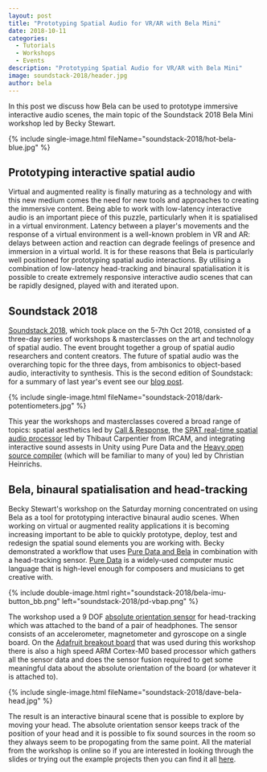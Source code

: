 ```yaml
---
layout: post
title: "Prototyping Spatial Audio for VR/AR with Bela Mini"
date: 2018-10-11
categories:
  - Tutorials
  - Workshops
  - Events
description: "Prototyping Spatial Audio for VR/AR with Bela Mini"
image: soundstack-2018/header.jpg
author: bela
---
```


In this post we discuss how Bela can be used to prototype immersive interactive audio scenes, the main topic of the Soundstack 2018 Bela Mini workshop led by Becky Stewart.

{% include single-image.html fileName="soundstack-2018/hot-bela-blue.jpg" %}


## Prototyping interactive spatial audio

Virtual and augmented reality is finally maturing as a technology and with this new medium comes the need for new tools and approaches to creating the immersive content. Being able to work with low-latency interactive audio is an important piece of this puzzle, particularly when it is spatialised in a virtual environment. 
Latency between a player's movements and the response of a virtual environment is a well-known problem in VR and AR: delays between action and reaction can degrade feelings of presence and immersion in a virtual world.
It is for these reasons that Bela is particularly well positioned for prototyping spatial audio interactions. 
By utilising a combination of low-latency head-tracking and binaural spatialisation it is possible to create extremely responsive interactive audio scenes that can be rapidly designed, played with and iterated upon. 


## Soundstack 2018

[Soundstack 2018](http://angelamcarthur.com/soundstack-2018/), which took place on the 5-7th Oct 2018, consisted of a three-day series of workshops & masterclasses on the art and technology of spatial audio. The event brought together a group of spatial audio researchers and content creators. The future of spatial audio was the overarching topic for the three days, from ambisonics to object-based audio, interactivity to synthesis. This is the second edition of Soundstack: for a summary of last year's event see our [blog post](https://blog.bela.io/2017/09/22/bela-headtracking-binaural-spatial-audio/).

{% include single-image.html fileName="soundstack-2018/dark-potentiometers.jpg" %}

This year the workshops and masterclasses covered a broad range of topics: spatial aesthetics led by [Call & Response](https://www.callandresponse.org.uk/), the [SPAT real-time spatial audio processor](https://forumnet.ircam.fr/product/spat-en/) led by Thibaut Carpentier from IRCAM, and integrating interactive sound assests in Unity using Pure Data and the [Heavy open source compiler](https://github.com/enzienaudio/hvcc) (which will be familiar to many of you) led by Christian Heinrichs.

## Bela, binaural spatialisation and head-tracking

Becky Stewart's workshop on the Saturday morning concentrated on using Bela as a tool for prototyping interactive binaural audio scenes. When working on virtual or augmented reality applications it is becoming increasing important to be able to quickly prototype, deploy, test and redesign the spatial sound elements you are working with. Becky demonstrated a workflow that uses [Pure Data and Bela](https://github.com/BelaPlatform/Bela/wiki/Running-Puredata-patches-on-Bela) in combination with a head-tracking sensor. [Pure Data](https://puredata.info/) is a widely-used computer music language that is high-level enough for composers and musicians to get creative with.

{% include double-image.html right="soundstack-2018/bela-imu-button_bb.png" left="soundstack-2018/pd-vbap.png" %}


The workshop used a 9 DOF [absolute orientation sensor](https://learn.adafruit.com/adafruit-bno055-absolute-orientation-sensor/overview) for head-tracking which was attached to the band of a pair of headphones. The sensor consists of an accelerometer, magnetometer and gyroscope on a single board. On the [Adafruit breakout board](https://learn.adafruit.com/adafruit-bno055-absolute-orientation-sensor/overview) that was used during this workshop there is also a high speed ARM Cortex-M0 based processor which gathers all the sensor data and does the sensor fusion required to get some meaningful data about the absolute orientation of the board (or whatever it is attached to).

{% include single-image.html fileName="soundstack-2018/dave-bela-head.jpg" %}

The result is an interactive binaural scene that is possible to explore by moving your head. The absolute orientation sensor keeps track of the position of your head and it is possible to fix sound sources in the room so they always seem to be propogating from the same point. All the material from the workshop is online so if you are interested in looking through the slides or trying out the example projects then you can find it all [here](https://github.com/theleadingzero/belaonurhead/wiki/Soundstack-2018-Workshop).
